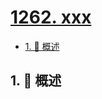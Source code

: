 # [1262. xxx](https://github.com/Tdahuyou/TNotes.leetcode/tree/main/notes/1262.%20xxx)

<!-- region:toc -->

- [1. 📝 概述](#1--概述)

<!-- endregion:toc -->

## 1. 📝 概述
